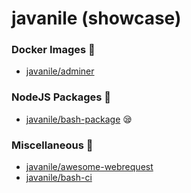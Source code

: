 # javanile (showcase)
###  Docker Images :whale2:
* [javanile/adminer](https://github.com/javanile/adminer) 
###  NodeJS Packages :rhinoceros:
* [javanile/bash-package](https://github.com/javanile/bash-package)  :sleepy:
###  Miscellaneous :briefcase:
* [javanile/awesome-webrequest](https://github.com/javanile/awesome-webrequest) 
* [javanile/bash-ci](https://github.com/javanile/bash-ci) 
